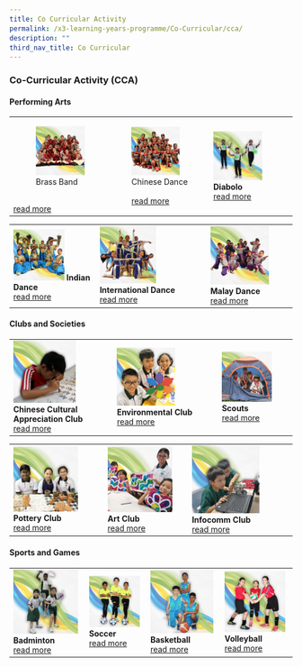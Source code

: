 ```yaml
---
title: Co Curricular Activity
permalink: /x3-learning-years-programme/Co-Curricular/cca/
description: ""
third_nav_title: Co Curricular
---
```

### Co-Curricular Activity (CCA)

#### Performing Arts

|  	|  	|  	|
|---	|---	|---	|
| <figure><a href="web"><img style="width:75%" src="/images/cca1.png"></a> <figcaption> Brass Band</figcaption></figure><br>[read more](link) 	| <a href="web"><img style="width:65%" src="/images/cca2.png"></a> <figcaption> Chinese Dance</figcaption><br>[read more](link)	|  <a href="web"><img style="width:65%" src="/images/cca3.png"></a><b>Diabolo </b><Br>[read more](link)	|

|  	|  	|  	|
|---	|---	|---	|
| <a href="web"><img style="width:65%" src="/images/cca4.png"></a> <b>Indian Dance </b><br>[read more](link) 	| <a href="web"><img style="width:55%" src="/images/cca5.png"></a> <b>International Dance </b><br>[read more](link)	|  <a href="web"><img style="width:75%" src="/images/cca6.png"></a><b>Malay Dance </b><Br>[read more](link)	|

#### Clubs and Societies

|  	|  	|  	|
|---	|---	|---	|
| <a href="web"><img style="width:65%" src="/images/cca7.png"></a> <b>Chinese Cultural Appreciation Club </b><br>[read more](link) 	| <a href="web"><img style="width:60%" src="/images/cca8.png"></a> <b>Environmental Club </b><br>[read more](link)	|  <a href="web"><img style="width:75%" src="/images/cca9.png"></a><b>Scouts </b><Br>[read more](link)	|

|  	|  	|  	|
|---	|---	|---	|
| <a href="web"><img style="width:75%" src="/images/cca10.png"></a> <b>Pottery Club </b><br>[read more](link) 	| <a href="web"><img style="width:85%" src="/images/cca11.png"></a> <b>Art Club </b><br>[read more](link)	|  <a href="web"><img style="width:70%" src="/images/cca12.png"></a><b>Infocomm Club </b><Br>[read more](link)	|

#### Sports and Games

|  	|  	|  	|  	|
|---	|---	|---	|---	|
| <a href="web"><img style="width:95%" src="/images/cca13.png"></a> <b>Badminton </b><br>[read more](link) 	| <a href="web"><img style="width:95%" src="/images/cca14.png"></a> <b>Soccer </b><br>[read more](link) 	| <a href="web"><img style="width:95%" src="/images/cca15.png"></a> <b>Basketball </b><br>[read more](link) 	| <a href="web"><img style="width:95%" src="/images/cca16.png"></a> <b>Volleyball </b><br>[read more](link) 	|